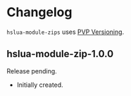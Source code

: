 # Changelog

`hslua-module-zips` uses [PVP Versioning][].

## hslua-module-zip-1.0.0

Release pending.

-   Initially created.

[PVP Versioning]: https://pvp.haskell.org
